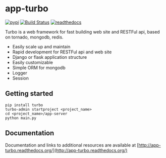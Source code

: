 app-turbo
=========


[![pypi](https://img.shields.io/pypi/v/turbo.svg)](https://pypi.python.org/pypi/turbo)
[![Build Status](https://travis-ci.org/wecatch/app-turbo.svg?branch=master)](https://travis-ci.org/wecatch/app-turbo)
[![readthedocs](https://readthedocs.org/projects/app-turbo/badge/?version=latest)](https://app-turbo.readthedocs.io/en/latest/)


Turbo is a web framework for fast building web site and RESTFul api, based on tornado, mongodb, redis.


- Easily scale up and maintain
- Rapid development for RESTFul api and web site
- Django or flask application structure
- Easily customizable
- Simple ORM for mongodb
- Logger
- Session


## Getting started

```
pip install turbo
turbo-admin startproject <project_name>
cd <project_name>/app-server
python main.py
```

## Documentation

Documentation and links to additional resources are available at [http://app-turbo.readthedocs.org/](http://app-turbo.readthedocs.org/)


